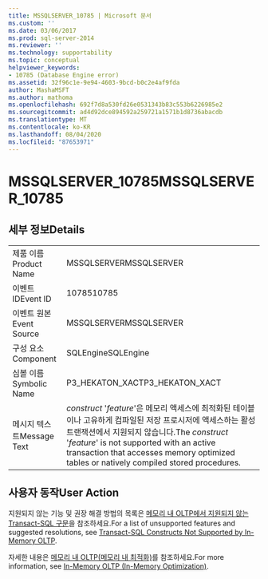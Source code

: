 ```yaml
---
title: MSSQLSERVER_10785 | Microsoft 문서
ms.custom: ''
ms.date: 03/06/2017
ms.prod: sql-server-2014
ms.reviewer: ''
ms.technology: supportability
ms.topic: conceptual
helpviewer_keywords:
- 10785 (Database Engine error)
ms.assetid: 32f96c1e-9e94-4603-9bcd-b0c2e4af9fda
author: MashaMSFT
ms.author: mathoma
ms.openlocfilehash: 692f7d8a530fd26e0531343b83c553b6226985e2
ms.sourcegitcommit: ad4d92dce894592a259721a1571b1d8736abacdb
ms.translationtype: MT
ms.contentlocale: ko-KR
ms.lasthandoff: 08/04/2020
ms.locfileid: "87653971"
---
```

# <a name="mssqlserver_10785"></a><span data-ttu-id="2d668-102">MSSQLSERVER_10785</span><span class="sxs-lookup"><span data-stu-id="2d668-102">MSSQLSERVER_10785</span></span>
    
## <a name="details"></a><span data-ttu-id="2d668-103">세부 정보</span><span class="sxs-lookup"><span data-stu-id="2d668-103">Details</span></span>  
  
|||  
|-|-|  
|<span data-ttu-id="2d668-104">제품 이름</span><span class="sxs-lookup"><span data-stu-id="2d668-104">Product Name</span></span>|<span data-ttu-id="2d668-105">MSSQLSERVER</span><span class="sxs-lookup"><span data-stu-id="2d668-105">MSSQLSERVER</span></span>|  
|<span data-ttu-id="2d668-106">이벤트 ID</span><span class="sxs-lookup"><span data-stu-id="2d668-106">Event ID</span></span>|<span data-ttu-id="2d668-107">10785</span><span class="sxs-lookup"><span data-stu-id="2d668-107">10785</span></span>|  
|<span data-ttu-id="2d668-108">이벤트 원본</span><span class="sxs-lookup"><span data-stu-id="2d668-108">Event Source</span></span>|<span data-ttu-id="2d668-109">MSSQLSERVER</span><span class="sxs-lookup"><span data-stu-id="2d668-109">MSSQLSERVER</span></span>|  
|<span data-ttu-id="2d668-110">구성 요소</span><span class="sxs-lookup"><span data-stu-id="2d668-110">Component</span></span>|<span data-ttu-id="2d668-111">SQLEngine</span><span class="sxs-lookup"><span data-stu-id="2d668-111">SQLEngine</span></span>|  
|<span data-ttu-id="2d668-112">심볼 이름</span><span class="sxs-lookup"><span data-stu-id="2d668-112">Symbolic Name</span></span>|<span data-ttu-id="2d668-113">P3_HEKATON_XACT</span><span class="sxs-lookup"><span data-stu-id="2d668-113">P3_HEKATON_XACT</span></span>|  
|<span data-ttu-id="2d668-114">메시지 텍스트</span><span class="sxs-lookup"><span data-stu-id="2d668-114">Message Text</span></span>|<span data-ttu-id="2d668-115">*construct* '*feature*'은 메모리 액세스에 최적화된 테이블이나 고유하게 컴파일된 저장 프로시저에 액세스하는 활성 트랜잭션에서 지원되지 않습니다.</span><span class="sxs-lookup"><span data-stu-id="2d668-115">The *construct* '*feature*' is not supported with an active transaction that accesses memory optimized tables or natively compiled stored procedures.</span></span>|  
  
## <a name="user-action"></a><span data-ttu-id="2d668-116">사용자 동작</span><span class="sxs-lookup"><span data-stu-id="2d668-116">User Action</span></span>  
 <span data-ttu-id="2d668-117">지원되지 않는 기능 및 권장 해결 방법의 목록은 [메모리 내 OLTP에서 지원되지 않는 Transact-SQL 구문](../in-memory-oltp/transact-sql-constructs-not-supported-by-in-memory-oltp.md)을 참조하세요.</span><span class="sxs-lookup"><span data-stu-id="2d668-117">For a list of unsupported features and suggested resolutions, see [Transact-SQL Constructs Not Supported by In-Memory OLTP](../in-memory-oltp/transact-sql-constructs-not-supported-by-in-memory-oltp.md).</span></span>  
  
 <span data-ttu-id="2d668-118">자세한 내용은 [메모리 내 OLTP&#40;메모리 내 최적화&#41;](../in-memory-oltp/in-memory-oltp-in-memory-optimization.md)를 참조하세요.</span><span class="sxs-lookup"><span data-stu-id="2d668-118">For more information, see [In-Memory OLTP &#40;In-Memory Optimization&#41;](../in-memory-oltp/in-memory-oltp-in-memory-optimization.md).</span></span>  
  
  

